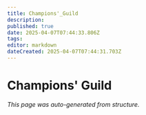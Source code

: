 ```yaml
---
title: Champions'_Guild
description: 
published: true
date: 2025-04-07T07:44:33.806Z
tags: 
editor: markdown
dateCreated: 2025-04-07T07:44:31.703Z
---
```


# Champions' Guild

*This page was auto-generated from structure.*